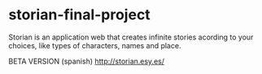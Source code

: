 # storian-final-project
Storian is an application web that creates infinite stories acording to your choices, like types of characters, names and place.

BETA VERSION (spanish)
http://storian.esy.es/
